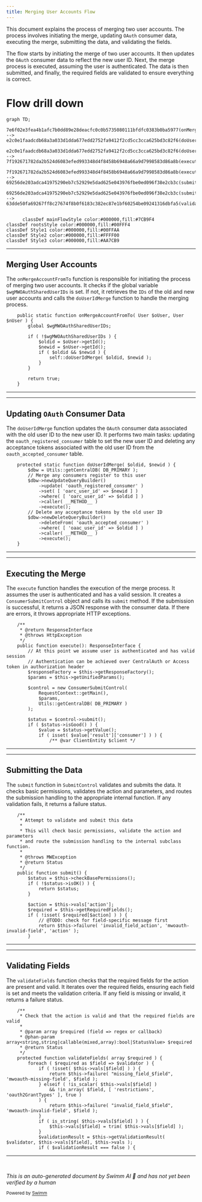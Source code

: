 ```yaml
---
title: Merging User Accounts Flow
---
```

This document explains the process of merging two user accounts. The process involves initiating the merge, updating <SwmToken path="src/Backend/Hooks.php" pos="3:6:6" line-data="namespace MediaWiki\Extension\OAuth\Backend;">`OAuth`</SwmToken> consumer data, executing the merge, submitting the data, and validating the fields.

The flow starts by initiating the merge of two user accounts. It then updates the <SwmToken path="src/Backend/Hooks.php" pos="3:6:6" line-data="namespace MediaWiki\Extension\OAuth\Backend;">`OAuth`</SwmToken> consumer data to reflect the new user ID. Next, the merge process is executed, assuming the user is authenticated. The data is then submitted, and finally, the required fields are validated to ensure everything is correct.

# Flow drill down

```mermaid
graph TD;
      7e6f02e3fea4b1afc7b0dd89e28deacfc0c0b5735080111bfdfc0383b0ba5977(onMergeAccountFromTo):::mainFlowStyle --> e2c0e1faadcdb68a3a033d1dda677edd2752fa9412f2cd5cc3cca625bd3c82f6(doUserIdMerge):::mainFlowStyle

e2c0e1faadcdb68a3a033d1dda677edd2752fa9412f2cd5cc3cca625bd3c82f6(doUserIdMerge):::mainFlowStyle --> 7f192671782da2b524d6083efed993348d4f8458b6948a66a9d7998583d86a8b(execute):::mainFlowStyle

7f192671782da2b524d6083efed993348d4f8458b6948a66a9d7998583d86a8b(execute):::mainFlowStyle --> 69256de203adca41975290eb7c52929e5dad625e043976fbe0ed096f38e2cb3c(submit):::mainFlowStyle

69256de203adca41975290eb7c52929e5dad625e043976fbe0ed096f38e2cb3c(submit):::mainFlowStyle --> 63dde50fa69267ff8c27674f8b0f6183c382ec87e1bf60254be09241316dbfa5(validateFields):::mainFlowStyle


      classDef mainFlowStyle color:#000000,fill:#7CB9F4
classDef rootsStyle color:#000000,fill:#00FFF4
classDef Style1 color:#000000,fill:#00FFAA
classDef Style2 color:#000000,fill:#FFFF00
classDef Style3 color:#000000,fill:#AA7CB9
```

<SwmSnippet path="/src/Backend/Hooks.php" line="115">

---

## Merging User Accounts

The <SwmToken path="src/Backend/Hooks.php" pos="115:7:7" line-data="	public static function onMergeAccountFromTo( User $oUser, User $nUser ) {">`onMergeAccountFromTo`</SwmToken> function is responsible for initiating the process of merging two user accounts. It checks if the global variable <SwmToken path="src/Backend/Hooks.php" pos="116:3:4" line-data="		global $wgMWOAuthSharedUserIDs;">`$wgMWOAuthSharedUserIDs`</SwmToken> is set. If not, it retrieves the <SwmToken path="src/Backend/Hooks.php" pos="208:22:22" line-data="			// There is actually a central wiki, requiring global user IDs via hook">`IDs`</SwmToken> of the old and new user accounts and calls the <SwmToken path="src/Backend/Hooks.php" pos="122:3:3" line-data="				self::doUserIdMerge( $oldid, $newid );">`doUserIdMerge`</SwmToken> function to handle the merging process.

```hack
	public static function onMergeAccountFromTo( User $oUser, User $nUser ) {
		global $wgMWOAuthSharedUserIDs;

		if ( !$wgMWOAuthSharedUserIDs ) {
			$oldid = $oUser->getId();
			$newid = $nUser->getId();
			if ( $oldid && $newid ) {
				self::doUserIdMerge( $oldid, $newid );
			}
		}

		return true;
	}
```

---

</SwmSnippet>

<SwmSnippet path="/src/Backend/Hooks.php" line="129">

---

## Updating <SwmToken path="src/Backend/Hooks.php" pos="3:6:6" line-data="namespace MediaWiki\Extension\OAuth\Backend;">`OAuth`</SwmToken> Consumer Data

The <SwmToken path="src/Backend/Hooks.php" pos="129:7:7" line-data="	protected static function doUserIdMerge( $oldid, $newid ) {">`doUserIdMerge`</SwmToken> function updates the <SwmToken path="src/Backend/Hooks.php" pos="3:6:6" line-data="namespace MediaWiki\Extension\OAuth\Backend;">`OAuth`</SwmToken> consumer data associated with the old user ID to the new user ID. It performs two main tasks: updating the <SwmToken path="src/Backend/Hooks.php" pos="133:6:6" line-data="			-&gt;update( &#39;oauth_registered_consumer&#39; )">`oauth_registered_consumer`</SwmToken> table to set the new user ID and deleting any acceptance tokens associated with the old user ID from the <SwmToken path="src/Backend/Hooks.php" pos="140:6:6" line-data="			-&gt;deleteFrom( &#39;oauth_accepted_consumer&#39; )">`oauth_accepted_consumer`</SwmToken> table.

```hack
	protected static function doUserIdMerge( $oldid, $newid ) {
		$dbw = Utils::getCentralDB( DB_PRIMARY );
		// Merge any consumers register to this user
		$dbw->newUpdateQueryBuilder()
			->update( 'oauth_registered_consumer' )
			->set( [ 'oarc_user_id' => $newid ] )
			->where( [ 'oarc_user_id' => $oldid ] )
			->caller( __METHOD__ )
			->execute();
		// Delete any acceptance tokens by the old user ID
		$dbw->newDeleteQueryBuilder()
			->deleteFrom( 'oauth_accepted_consumer' )
			->where( [ 'oaac_user_id' => $oldid ] )
			->caller( __METHOD__ )
			->execute();
	}
```

---

</SwmSnippet>

<SwmSnippet path="/src/Rest/Handler/AbstractClientHandler.php" line="24">

---

## Executing the Merge

The <SwmToken path="src/Rest/Handler/AbstractClientHandler.php" pos="28:5:5" line-data="	public function execute(): ResponseInterface {">`execute`</SwmToken> function handles the execution of the merge process. It assumes the user is authenticated and has a valid session. It creates a <SwmToken path="src/Rest/Handler/AbstractClientHandler.php" pos="34:8:8" line-data="		$control = new ConsumerSubmitControl(">`ConsumerSubmitControl`</SwmToken> object and calls its <SwmToken path="src/Rest/Handler/AbstractClientHandler.php" pos="40:9:9" line-data="		$status = $control-&gt;submit();">`submit`</SwmToken> method. If the submission is successful, it returns a JSON response with the consumer data. If there are errors, it throws appropriate HTTP exceptions.

```hack
	/**
	 * @return ResponseInterface
	 * @throws HttpException
	 */
	public function execute(): ResponseInterface {
		// At this point we assume user is authenticated and has valid session
		// Authentication can be achieved over CentralAuth or Access token in authorization header
		$responseFactory = $this->getResponseFactory();
		$params = $this->getUnifiedParams();

		$control = new ConsumerSubmitControl(
			RequestContext::getMain(),
			$params,
			Utils::getCentralDB( DB_PRIMARY )
		);

		$status = $control->submit();
		if ( $status->isGood() ) {
			$value = $status->getValue();
			if ( isset( $value['result']['consumer'] ) ) {
				/** @var ClientEntity $client */
```

---

</SwmSnippet>

<SwmSnippet path="/src/Control/SubmitControl.php" line="58">

---

## Submitting the Data

The <SwmToken path="src/Control/SubmitControl.php" pos="59:11:11" line-data="	 * Attempt to validate and submit this data">`submit`</SwmToken> function in <SwmToken path="src/Rest/Handler/AbstractClientHandler.php" pos="83:9:9" line-data="	 * expected by the SubmitControl">`SubmitControl`</SwmToken> validates and submits the data. It checks basic permissions, validates the action and parameters, and routes the submission handling to the appropriate internal function. If any validation fails, it returns a failure status.

```hack
	/**
	 * Attempt to validate and submit this data
	 *
	 * This will check basic permissions, validate the action and parameters
	 * and route the submission handling to the internal subclass function.
	 *
	 * @throws MWException
	 * @return Status
	 */
	public function submit() {
		$status = $this->checkBasePermissions();
		if ( !$status->isOK() ) {
			return $status;
		}

		$action = $this->vals['action'];
		$required = $this->getRequiredFields();
		if ( !isset( $required[$action] ) ) {
			// @TODO: check for field-specific message first
			return $this->failure( 'invalid_field_action', 'mwoauth-invalid-field', 'action' );
		}
```

---

</SwmSnippet>

<SwmSnippet path="/src/Control/SubmitControl.php" line="253">

---

## Validating Fields

The <SwmToken path="src/Control/SubmitControl.php" pos="260:5:5" line-data="	protected function validateFields( array $required ) {">`validateFields`</SwmToken> function checks that the required fields for the action are present and valid. It iterates over the required fields, ensuring each field is set and meets the validation criteria. If any field is missing or invalid, it returns a failure status.

```hack
	/**
	 * Check that the action is valid and that the required fields are valid
	 *
	 * @param array $required (field => regex or callback)
	 * @phan-param array<string,string|callable(mixed,array):bool|StatusValue> $required
	 * @return Status
	 */
	protected function validateFields( array $required ) {
		foreach ( $required as $field => $validator ) {
			if ( !isset( $this->vals[$field] ) ) {
				return $this->failure( "missing_field_$field", 'mwoauth-missing-field', $field );
			} elseif ( !is_scalar( $this->vals[$field] )
				&& !in_array( $field, [ 'restrictions', 'oauth2GrantTypes' ], true )
			) {
				return $this->failure( "invalid_field_$field", 'mwoauth-invalid-field', $field );
			}
			if ( is_string( $this->vals[$field] ) ) {
				$this->vals[$field] = trim( $this->vals[$field] );
			}
			$validationResult = $this->getValidationResult( $validator, $this->vals[$field], $this->vals );
			if ( $validationResult === false ) {
```

---

</SwmSnippet>

&nbsp;

*This is an auto-generated document by Swimm AI 🌊 and has not yet been verified by a human*

<SwmMeta version="3.0.0" repo-id="Z2l0aHViJTNBJTNBbWVkaWF3aWtpLWV4dGVuc2lvbnMtT0F1dGglM0ElM0FTd2ltbS1EZW1v" repo-name="mediawiki-extensions-OAuth"><sup>Powered by [Swimm](/)</sup></SwmMeta>
